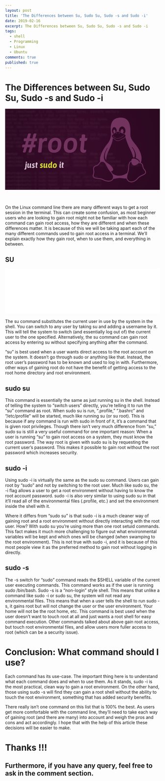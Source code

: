 ```yaml
---
layout: post
title: 'The Differences between Su, Sudo Su, Sudo -s and Sudo -i'
date: 2019-02-16
excerpt: The Differences between Su, Sudo Su, Sudo -s and Sudo -i
tags:
  - shell
  - Programming
  - Linux
  - Ubuntu
comments: true
published: true
---
```

# The Differences between Su, Sudo Su, Sudo -s and Sudo -i

![](../img/sudo_1.png)

<br>

On the Linux command line there are many different ways to get a root session in the terminal. This can create some confusion, as most beginner users who are looking to gain root might not be familiar with how each command can gain root access, how they are different and when these differences matter.
It is because of this we will be taking apart each of the many different commands used to gain root access in a terminal. We’ll explain exactly how they gain root, when to use them, and everything in between.


## SU

![](../img/sudo.png)

The su command substitutes the current user in use by the system in the shell. You can switch to any user by taking su and adding a username by it. This will tell the system to switch (and essentially log out of) the current user to the one specified. Alternatively, the su command can gain root access by entering su without specifying anything after the command.

“su” is best used when a user wants direct access to the root account on the system. It doesn’t go through sudo or anything like that. Instead, the root user’s password has to be known and used to log in with. Furthermore, other ways of gaining root do not have the benefit of getting access to the root home directory and root environment.

## sudo su

This command is essentially the same as just running su in the shell. Instead of telling the system to “switch users” directly, you’re telling it to run the “su” command as root. When sudo su is run, “.profile,” “.bashrc” and “/etc/profile” will be started, much like running su (or su root). This is because if any command is run with sudo in front of it, it’s a command that is given root privileges.
Though there isn’t very much difference from “su,” sudo su is still a very useful command for one important reason: When a user is running “su” to gain root access on a system, they must know the root password. The way root is given with sudo su is by requesting the current user’s password. This makes it possible to gain root without the root password which increases security.

## sudo -i

Using sudo -i is virtually the same as the sudo su command. Users can gain root by “sudo” and not by switching to the root user. Much like sudo su, the -i flag allows a user to get a root environment without having to know the root account password. sudo -i is also very similar to using sudo su in that it’ll read all of the environmental files (.profile, etc.) and set the environment inside the shell with it.

Where it differs from “sudo su” is that sudo -i is a much cleaner way of gaining root and a root environment without directly interacting with the root user. How? With sudo su you’re using more than one root setuid commands. This fact makes it much more challenging to figure out what environmental variables will be kept and which ones will be changed (when swamping to the root environment). This is not true with sudo -i, and it is because of this most people view it as the preferred method to gain root without logging in directly.

## sudo -s

The -s switch for “sudo” command reads the $SHELL variable of the current user executing commands. This command works as if the user is running sudo /bin/bash. Sudo -s is a “non-login” style shell. This means that unlike a command like sudo -i or sudo su, the system will not read any environmental files. This means that when a user tells the shell to run sudo -s, it gains root but will not change the user or the user environment. Your home will not be the root home, etc.
This command is best used when the user doesn’t want to touch root at all and just wants a root shell for easy command execution. Other commands talked about above gain root access, but touch root environmental files, and allow users more fuller access to root (which can be a security issue).

# Conclusion: What command should I use?

Each command has its use-case. The important thing here is to understand what each command does and when to use them. As it stands, sudo -i is the most practical, clean way to gain a root environment. On the other hand, those using sudo -s will find they can gain a root shell without the ability to touch the root environment, something that has added security benefits.

There really isn’t one command on this list that is 100% the best. As users get more comfortable with the command line, they’ll need to take each way of gaining root (and there are many) into account and weigh the pros and cons and act accordingly. I hope that with the help of this article these decisions will be easier to make.

# Thanks !!!

## Furthermore, if you have any query, feel free to ask in the comment section.
